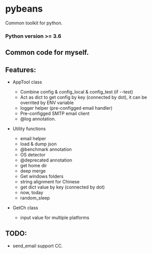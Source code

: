 # pybeans
Common toolkit for python.

### Python version >= 3.6

## Common code for myself.

## Features:

- AppTool class

    - Combine config & config_local & config_test (if --test)
    - Act as dict to get config by key (connected by dot), it can be overrited by ENV variable 
    - logger helper (pre-configged email handler)
    - Pre-configged SMTP email client
    - @log annotation.

- Utility functions
    - email helper
    - load & dump json
    - @benchmark annotation
    - OS detector
    - @deprecated annotation
    - get home dir
    - deep merge
    - Get windows folders
    - string alignment for Chinese
    - get dict value by key (connected by dot)
    - now, today
    - random_sleep

- GetCh class
    - input value for multiple platforms

## TODO:

- send_email support CC.